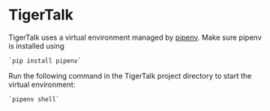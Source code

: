 # TigerTalk

TigerTalk uses a virtual environment managed by [pipenv](https://docs.pipenv.org/).
Make sure pipenv is installed using

	`pip install pipenv`

Run the following command in the TigerTalk project directory to start the virtual
environment:

	`pipenv shell`
